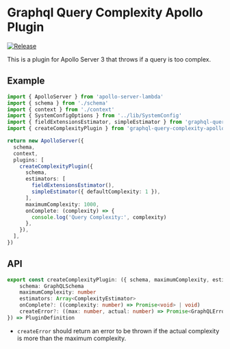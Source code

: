 # Graphql Query Complexity Apollo Plugin

[![Release](https://github.com/reconbot/graphql-query-complexity-apollo-plugin/actions/workflows/test.yml/badge.svg)](https://github.com/reconbot/graphql-query-complexity-apollo-plugin/actions/workflows/test.yml)

This is a plugin for Apollo Server 3 that throws if a query is too complex.

## Example

```ts
import { ApolloServer } from 'apollo-server-lambda'
import { schema } from './schema'
import { context } from './context'
import { SystemConfigOptions } from '../lib/SystemConfig'
import { fieldExtensionsEstimator, simpleEstimator } from 'graphql-query-complexity'
import { createComplexityPlugin } from 'graphql-query-complexity-apollo-plugin'

return new ApolloServer({
  schema,
  context,
  plugins: [
    createComplexityPlugin({
      schema,
      estimators: [
        fieldExtensionsEstimator(),
        simpleEstimator({ defaultComplexity: 1 }),
      ],
      maximumComplexity: 1000,
      onComplete: (complexity) => {
        console.log('Query Complexity:', complexity)
      },
    }),
  ],
})
```

## API

```ts
export const createComplexityPlugin: ({ schema, maximumComplexity, estimators, onComplete, createError }: {
    schema: GraphQLSchema
    maximumComplexity: number
    estimators: Array<ComplexityEstimator>
    onComplete?: ((complexity: number) => Promise<void> | void)
    createError?: ((max: number, actual: number) => Promise<GraphQLError> | GraphQLError)
}) => PluginDefinition
```

- `createError` should return an error to be thrown if the actual complexity is more than the maximum complexity.
